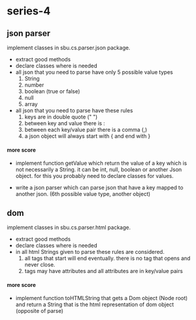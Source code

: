 # series-4

## json parser   
implement classes in sbu.cs.parser.json package.  
* extract good methods  
* declare classes where is needed
* all json that you need to parse have only 5 possible value types
    1. String
    2. number
    3. boolean (true or false)
    4. null
    5. array
* all json that you need to parse have these rules
    1. keys are in double quote (" ")
    2. between key and value there is :
    3. between each key/value pair there is a comma (,)
    4. a json object will always start with { and end with }
    

#### more score
* implement function getValue which return the value of a key
   which is not necessarily a String. it can be int, null, boolean 
   or another Json object. for this you probably need to declare classes
   for values.
   
* write a json parser which can parse json that have a key mapped to
   another json. (6th possible value type, another object)

## dom
implement classes in sbu.cs.parser.html package.
* extract good methods
* declare classes where is needed
* in all html Strings given to parse these rules are considered.
    1. all tags that start will end eventually. there is no tag that 
       opens and never close.
    2. tags may have attributes and all attributes are in key/value pairs
#### more score
* implement function toHTMLString that gets a Dom object (Node root) and 
    return a String that is the html representation of dom object (opposite of parse)
